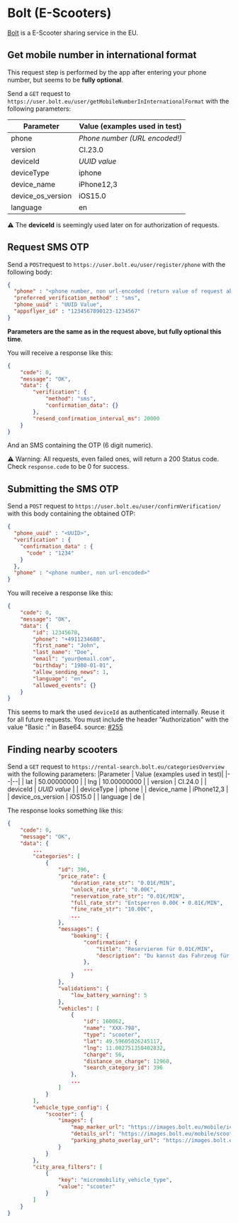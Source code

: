 
# Bolt (E-Scooters)
[Bolt](https://bolt.eu/) is a E-Scooter sharing service in the EU.

## Get mobile number in international format
This request step is performed by the app after entering your phone number, but seems to be **fully optional**.

Send a ```GET``` request to ```https://user.bolt.eu/user/getMobileNumberInInternationalFormat``` with the following parameters:

| Parameter|Value (examples used in test)|
|-------------|-------------|
|phone|*Phone number (URL encoded!)*|
|version|CI.23.0|
|deviceId|*UUID value*|
|deviceType|iphone|
|device_name|iPhone12,3|
|device_os_version|iOS15.0|
|language|en|

⚠️ The **deviceId** is seemingly used later on for authorization of requests.

## Request SMS OTP
Send a ```POST```request to ```https://user.bolt.eu/user/register/phone``` with the following body:
```json
{
  "phone" : "<phone number, non url-encoded (return value of request above)>",
  "preferred_verification_method" : "sms",
  "phone_uuid" : "UUID Value",
  "appsflyer_id" : "1234567890123-1234567"
}
```

**Parameters are the same as in the request above, but fully optional this time**.

You will receive a response like this:

```json
{
    "code": 0,
    "message": "OK",
    "data": {
        "verification": {
            "method": "sms",
            "confirmation_data": {}
        },
        "resend_confirmation_interval_ms": 20000
    }
}
```
And an SMS containing the OTP (6 digit numeric).

⚠️ Warning: All requests, even failed ones, will return a 200 Status code. Check ```response.code``` to be 0 for success.

## Submitting the SMS OTP
Send a ```POST``` request to ```https://user.bolt.eu/user/confirmVerification/``` with this body containing the obtained OTP:
``` json
{
  "phone_uuid" : "<UUID>",
  "verification" : {
    "confirmation_data" : {
      "code" : "1234"
    }
  },
  "phone" : "<phone number, non url-encoded>"
}
```

You will receive a response like this: 
```json
{
    "code": 0,
    "message": "OK",
    "data": {
        "id": 12345678,
        "phone": "+4911234680",
        "first_name": "John",
        "last_name": "Doe",
        "email": "your@email.com",
        "birthday": "1980-01-01",
        "allow_sending_news": 1,
        "language": "en",
        "allowed_events": {}
    }
}
```
This seems to mark the used ```deviceId``` as authenticated internally. Reuse it for all future requests.
You must include the header "Authorization" with the value "Basic <phone number>:<deviceId>" in Base64. source: [#255](https://github.com/ubahnverleih/WoBike/issues/225#issuecomment-979077419)

## Finding nearby scooters
Send a ```GET``` request to ```https://rental-search.bolt.eu/categoriesOverview``` with the following parameters:
|Parameter | Value (examples used in test)|
|--|--|
| lat | 50.00000000 |
| lng | 10.00000000 |
| version | CI.24.0 |
| deviceId | *UUID value* |
| deviceType | iphone |
| device_name | iPhone12,3 |
| device_os_version | iOS15.0 |
| language | de |

The response looks something like this:
```json
{
    "code": 0,
    "message": "OK",
    "data": {
        ...
        "categories": [
            {
                "id": 396,
                "price_rate": {
                    "duration_rate_str": "0.01€/MIN",
                    "unlock_rate_str": "0.00€",
                    "reservation_rate_str": "0.01€/MIN",
                    "full_rate_str": "Entsperren 0.00€ • 0.01€/MIN",
                    "fine_rate_str": "10.00€",
                    ...
                },
                "messages": {
                    "booking": {
                        "confirmation": {
                            "title": "Reservieren für 0.01€/MIN",
                            "description": "Du kannst das Fahrzeug für bis zu 30 Minuten reservieren. Die Abrechnung beginnt sobald du die Reservierung bestätigst."
                        },
                        ...
                    }
                },
                "validations": {
                    "low_battery_warning": 5
                },
                "vehicles": [
                    {
                        "id": 160062,
                        "name": "XXX-798",
                        "type": "scooter",
                        "lat": 49.59605026245117,
                        "lng": 11.002751350402832,
                        "charge": 56,
                        "distance_on_charge": 12960,
                        "search_category_id": 396
                    },
                    ...
                ]
            }
        ],
        "vehicle_type_config": {
            "scooter": {
                "images": {
                    "map_marker_url": "https://images.bolt.eu/mobile/ic_scooter_map_icon.png",
                    "details_url": "https://images.bolt.eu/mobile/scooter_details.png",
                    "parking_photo_overlay_url": "https://images.bolt.eu/mobile/scooter_photo_overlay.png"
                }
            }
        },
        "city_area_filters": [
            {
                "key": "micromobility_vehicle_type",
                "value": "scooter"
            }
        ]
    }
}
```
